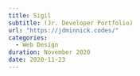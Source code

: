```yaml
---
title: Sigil
subtitle: (Jr. Developer Portfolio)
url: "https://jdminnick.codes/"
categories:
  - Web Design
duration: November 2020
date: 2020-11-23
---
```

